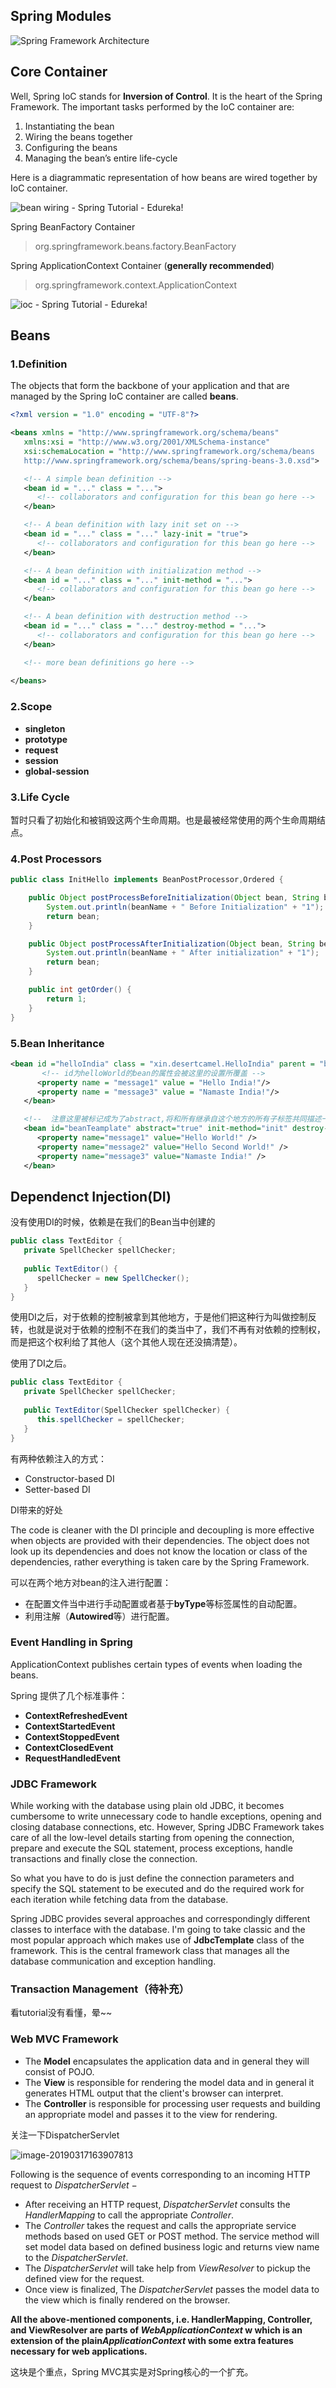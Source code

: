 

## Spring Modules

![Spring Framework Architecture](https://www.tutorialspoint.com/spring/images/spring_architecture.png)

## Core Container

Well, Spring IoC stands for **Inversion of Control**. It is the heart of the Spring Framework. The important tasks performed by the IoC container are:

1. Instantiating the bean
2. Wiring the beans together
3. Configuring the beans
4. Managing the bean’s entire life-cycle

 Here is a diagrammatic representation of how beans are wired together by IoC container.

![bean wiring - Spring Tutorial - Edureka!](https://d1jnx9ba8s6j9r.cloudfront.net/blog/wp-content/uploads/2017/05/ioc.png)

Spring BeanFactory Container 

>  org.springframework.beans.factory.BeanFactory

Spring ApplicationContext Container (**generally recommended**)

> org.springframework.context.ApplicationContext

![ioc - Spring Tutorial - Edureka!](https://d1jnx9ba8s6j9r.cloudfront.net/blog/wp-content/uploads/2017/05/ioc-1.png)



## Beans

### 1.Definition

The objects that form the backbone of your application and that are managed by the Spring IoC container are called **beans**.

```xml
<?xml version = "1.0" encoding = "UTF-8"?>

<beans xmlns = "http://www.springframework.org/schema/beans"
   xmlns:xsi = "http://www.w3.org/2001/XMLSchema-instance"
   xsi:schemaLocation = "http://www.springframework.org/schema/beans
   http://www.springframework.org/schema/beans/spring-beans-3.0.xsd">

   <!-- A simple bean definition -->
   <bean id = "..." class = "...">
      <!-- collaborators and configuration for this bean go here -->
   </bean>

   <!-- A bean definition with lazy init set on -->
   <bean id = "..." class = "..." lazy-init = "true">
      <!-- collaborators and configuration for this bean go here -->
   </bean>

   <!-- A bean definition with initialization method -->
   <bean id = "..." class = "..." init-method = "...">
      <!-- collaborators and configuration for this bean go here -->
   </bean>

   <!-- A bean definition with destruction method -->
   <bean id = "..." class = "..." destroy-method = "...">
      <!-- collaborators and configuration for this bean go here -->
   </bean>

   <!-- more bean definitions go here -->
   
</beans>
```



### 2.Scope

* **singleton**
* **prototype**
* **request**
* **session**
* **global-session**



### 3.Life Cycle

暂时只看了初始化和被销毁这两个生命周期。也是最被经常使用的两个生命周期结点。



### 4.Post Processors

```java
public class InitHello implements BeanPostProcessor,Ordered {

    public Object postProcessBeforeInitialization(Object bean, String beanName) throws BeansException {
        System.out.println(beanName + " Before Initialization" + "1");
        return bean;
    }

    public Object postProcessAfterInitialization(Object bean, String beanName) throws BeansException {
        System.out.println(beanName + " After initialization" + "1");
        return bean;
    }

    public int getOrder() {
        return 1;
    } 
}
```

### 5.Bean Inheritance

```xml
<bean id ="helloIndia" class = "xin.desertcamel.HelloIndia" parent = "beanTeamplate">
       <!-- id为helloWorld的bean的属性会被这里的设置所覆盖 -->
      <property name = "message1" value = "Hello India!"/>
      <property name = "message3" value = "Namaste India!"/>
   </bean>

   <!--  注意这里被标记成为了abstract,将和所有继承自这个地方的所有子标签共同描述一个bean -->
   <bean id="beanTeamplate" abstract="true" init-method="init" destroy-method="destroy">
      <property name="message1" value="Hello World!" />
      <property name="message2" value="Hello Second World!" />
      <property name="message3" value="Namaste India!" />
   </bean>
```



## Dependenct Injection(DI)

没有使用DI的时候，依赖是在我们的Bean当中创建的

```java
public class TextEditor {
   private SpellChecker spellChecker;
   
   public TextEditor() {
      spellChecker = new SpellChecker();
   }
}
```

使用DI之后，对于依赖的控制被拿到其他地方，于是他们把这种行为叫做控制反转，也就是说对于依赖的控制不在我们的类当中了，我们不再有对依赖的控制权，而是把这个权利给了其他人（这个其他人现在还没搞清楚）。

使用了DI之后。

```java
public class TextEditor {
   private SpellChecker spellChecker;
   
   public TextEditor(SpellChecker spellChecker) {
      this.spellChecker = spellChecker;
   }
}
```



有两种依赖注入的方式：

* Constructor-based DI
* Setter-based DI



DI带来的好处

The code is cleaner with the DI principle and decoupling is more effective when objects are provided with their dependencies. The object does not look up its dependencies and does not know the location or class of the dependencies, rather everything is taken care by the Spring Framework.



可以在两个地方对bean的注入进行配置：

* 在配置文件当中进行手动配置或者基于**byType**等标签属性的自动配置。
* 利用注解（**Autowired**等）进行配置。



### Event Handling in Spring

ApplicationContext publishes certain types of events when loading the beans. 

Spring 提供了几个标准事件：

* **ContextRefreshedEvent**
* **ContextStartedEvent**
* **ContextStoppedEvent**
* **ContextClosedEvent**
* **RequestHandledEvent**



### JDBC Framework

While working with the database using plain old JDBC, it becomes cumbersome to write unnecessary code to handle exceptions, opening and closing database connections, etc. However, Spring JDBC Framework takes care of all the low-level details starting from opening the connection, prepare and execute the SQL statement, process exceptions, handle transactions and finally close the connection.

So what you have to do is just define the connection parameters and specify the SQL statement to be executed and do the required work for each iteration while fetching data from the database.

Spring JDBC provides several approaches and correspondingly different classes to interface with the database. I'm going to take classic and the most popular approach which makes use of **JdbcTemplate** class of the framework. This is the central framework class that manages all the database communication and exception handling.



### Transaction Management（待补充）

看tutorial没有看懂，晕~~



### Web MVC Framework

- The **Model** encapsulates the application data and in general they will consist of POJO.
- The **View** is responsible for rendering the model data and in general it generates HTML output that the client's browser can interpret.
- The **Controller** is responsible for processing user requests and building an appropriate model and passes it to the view for rendering.



关注一下DispatcherServlet

![image-20190317163907813](/Users/liuzhe/Documents/project/LZ/TechSnapshot/Snapshot/web/4.Framework/assets/image-20190317163907813.png)

Following is the sequence of events corresponding to an incoming HTTP request to *DispatcherServlet* −

- After receiving an HTTP request, *DispatcherServlet* consults the *HandlerMapping* to call the appropriate *Controller*.
- The *Controller* takes the request and calls the appropriate service methods based on used GET or POST method. The service method will set model data based on defined business logic and returns view name to the *DispatcherServlet*.
- The *DispatcherServlet* will take help from *ViewResolver* to pickup the defined view for the request.
- Once view is finalized, The *DispatcherServlet* passes the model data to the view which is finally rendered on the browser.

**All the above-mentioned components, i.e. HandlerMapping, Controller, and ViewResolver are parts of *WebApplicationContext* w which is an extension of the plain*ApplicationContext* with some extra features necessary for web applications.**

这块是个重点，Spring MVC其实是对Spring核心的一个扩充。

